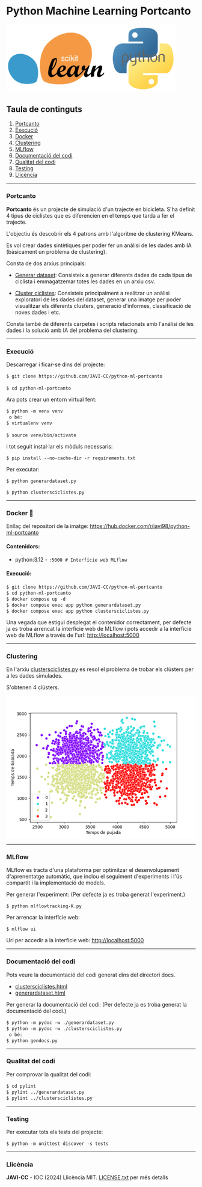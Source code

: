 # Python Machine Learning Portcanto

<img src="logo.png" width="450" alt="python-ml-portcanto">

## Taula de continguts
1. [Portcanto](#portcanto)
2. [Execució](#run)
3. [Docker](#docker)
4. [Clustering](#clustering)
5. [MLflow](#mlflow)
6. [Documentació del codi](#docs)
7. [Qualitat del codi](#qualitat)
7. [Testing](#tests)
8. [Llicència](#licence)

---

### Portcanto <a name="portcanto"></a>
**Portcanto** és un projecte de simulació d'un trajecte en bicicleta. S'ha definit 4 tipus de ciclistes que es diferencien en el temps que tarda a fer el trajecte.

L'objectiu és descobrir els 4 patrons amb l'algoritme de clustering KMeans.

Es vol crear dades sintètiques per poder fer un anàlisi de les dades amb IA (bàsicament un problema de clustering).

Consta de dos arxius principals:

- [Generar dataset](generardataset.py): Consisteix a generar diferents dades de cada tipus de ciclista i emmagatzemar totes les dades en un arxiu csv.

- [Cluster ciclistes](clustersciclistes.py): Consisteix principalment a realitzar un anàlisi exploratori de les dades del dataset, generar una imatge per poder visualitzar els diferents clusters, generació d'informes, classificació de noves dades i etc.

Consta també de diferents carpetes i scripts relacionats amb l'anàlisi de les dades i la solució amb IA del problema del clustering.

---

### Execució <a name="run"></a>
Descarregar i ficar-se dins del projecte:
```
$ git clone https://github.com/JAVI-CC/python-ml-portcanto

$ cd python-ml-portcanto
```

Ara pots crear un entorn virtual fent:
```
$ python -m venv venv
 o bé:
$ virtualenv venv

$ source venv/bin/activate
```

i tot seguit instal·lar els mòduls necessaris:
```
$ pip install --no-cache-dir -r requirements.txt
```

Per executar:
```
$ python generardataset.py
```

```
$ python clustersciclistes.py
```

---

### Docker <a name="docker"></a><g-emoji class="g-emoji" alias="whale" fallback-src="https://github.githubassets.com/images/icons/emoji/unicode/1f433.png">🐳</g-emoji>

<span>Enllaç del repositori de la imatge: <a href="https://hub.docker.com/r/javi98/python-ml-portcanto" target="_blank">https://hub.docker.com/r/javi98/python-ml-portcanto</a></span>

#### Contenidors:
* python:3.12 - ```:5000 # Interfície web MLflow```

#### Execució:
```
$ git clone https://github.com/JAVI-CC/python-ml-portcanto
$ cd python-ml-portcanto
$ docker compose up -d
$ docker compose exec app python generardataset.py
$ docker compose exec app python clustersciclistes.py
```

Una vegada que estigui desplegat el contenidor correctament, per defecte ja es troba arrencat la interfície web de MLflow i pots accedir a la interfície web de MLflow a través de l'url: <a href="http://localhost:5000" target="_blank">http://localhost:5000</a>

---

### Clustering <a name="clustering"></a>

En l'arxiu [clustersciclistes.py](clustersciclistes.py) es resol el problema de trobar els clústers per a les dades simulades.

S'obtenen 4 clústers.

![Clusters](img/grafica1.png)

---

### MLflow <a name="mlflow"></a>

MLflow es tracta d'una plataforma per optimitzar el desenvolupament d'aprenentatge automàtic, que inclou el seguiment d'experiments i l'ús compartit i la implementació de models.

Per generar l'experiment:
(Per defecte ja es troba generat l'experiment.)
```
$ python mlflowtracking-K.py
```

Per arrencar la interfície web:

```
$ mlflow ui
```

Url per accedir a la interfície web: <a href="http://localhost:5000" target="_blank">http://localhost:5000</a>

---

### Documentació del codi <a name="docs"></a>
Pots veure la documentació del codi generat dins del directori docs.
 * [clustersciclistes.html](docs/clustersciclistes.html)
 * [generardataset.html](docs/generardataset.html)

Per generar la documentació del codi:
(Per defecte ja es troba generat la documentació del codi.)
```
$ python -m pydoc -w ./generardataset.py
$ python -m pydoc -w ./clustersciclistes.py
 o bé:
$ python gendocs.py
```

---

### Qualitat del codi <a name="qualitat"></a>

Per comprovar la qualitat del codi:
```
$ cd pylint
$ pylint ../generardataset.py
$ pylint ../clustersciclistes.py
```

---

### Testing <a name="tests"></a>

Per executar tots els tests del projecte:

```
$ python -m unittest discover -s tests
```

---

### Llicència <a name="licence"></a>
**JAVI-CC** - IOC (2024)
Llicència MIT. [LICENSE.txt](LICENSE.txt) per més detalls

